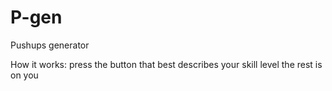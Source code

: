 # P-gen
Pushups generator 

How it works:
   press the button that best describes 
   your skill level the rest is on you 

